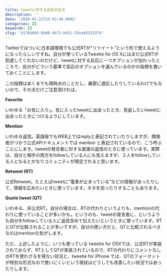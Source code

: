 ```yaml
---
title: tweetに対する反応の仕方
description: ''
date: '2010-01-22T23:43:44.000Z'
categories: []
keywords: []
slug: "4176b666-6b08-4b73-b451-55ea46325374"
---
```

Twitterではついに日本語環境でも公式RTが”リツイート”という形で使えるようになったらしいですね。自分が使っているTweetie for OS Xにはまだ公式RTが到達してくれないのだけど、tweetに対する反応に一つオプションが加わったところで、自分がどういう基準で反応のオプションを選んでいるのかの指標を書いておくことにします。

この指標はあくまでも現時点のことだし、厳密に適応したりしているわけでもないので、その点だけご注意頂ければ。

**Favorite**

いわゆる「お気に入り」。気に入ったtweetに出会ったとき、見返したいtweetに出会ったときにつけるようにしています。

**Mention**

いわゆる返信。英語版でもWEB上ではreplyと表記されていたりしますが、開発者がつかう公式APIドキュメントでは mention と表記されているので、こう呼ぶことにします。tweetの発言者に対する直接の返信のときに使っています。実際は、自分と相手の両方をfollowしている人にも見えますが、２人をfollowしている人となるとかなりコミュニティが限定されると思います。

**Retweet (RT)**

公式Retweet。たとえばtweetに”電車が止まっている”などの情報があったりして、情報を広めたいときに使っています。ネタを拾ったりすることもあります。

**Quote tweet (QT)**

いわゆる、非公式RT。自分の場合は、RTの代わりというよりも、mentionの代わりに使っていることが多いかも。というのも、tweetの発言者に、というよりも自分をfollowしている人に返信含めて伝えたいというときに使っています。RTとQTが比較されることが多いですが、自分の使い方だと、QTと比較されるべきなのはmentionな気がします。

ただ、上述したように、いつも使っている tweetie for OSXでは、公式RTが実装されておらず、RTとしてQTが実装されているので、RTの代わりにコメントなしのRTを使わざるを得ない状況と、tweetie for iPhone では、QTのフォーマットが特別な形式なので使いにくいという現状はどうしても改善したい状況ではあったりします。